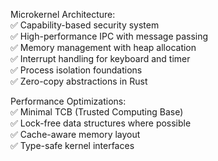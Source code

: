 Microkernel Architecture:  
✅ Capability-based security system  
✅ High-performance IPC with message passing  
✅ Memory management with heap allocation  
✅ Interrupt handling for keyboard and timer  
✅ Process isolation foundations  
✅ Zero-copy abstractions in Rust  

Performance Optimizations:  
✅ Minimal TCB (Trusted Computing Base)  
✅ Lock-free data structures where possible  
✅ Cache-aware memory layout  
✅ Type-safe kernel interfaces
